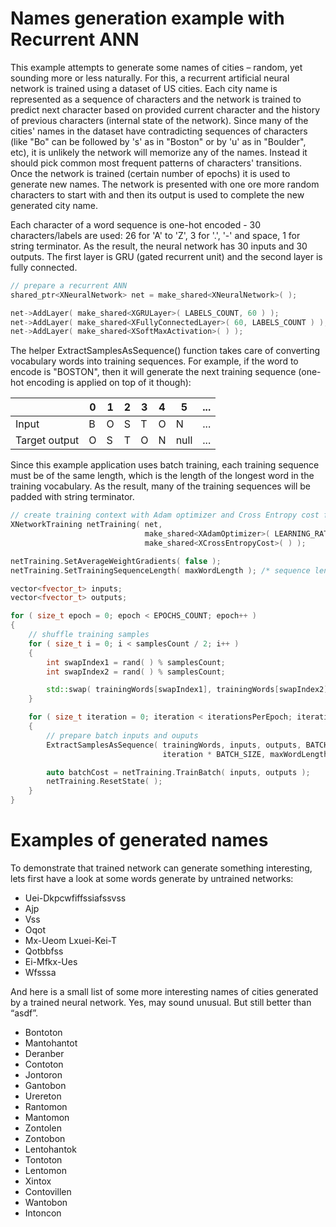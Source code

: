 # Names generation example with Recurrent ANN

This example attempts to generate some names of cities – random, yet sounding more or less naturally. For this, a recurrent artificial neural network is trained using a dataset of US cities. Each city name is represented as a sequence of characters and the network is trained to predict next character based on provided current character and the history of previous characters (internal state of the network). Since many of the cities' names in the dataset have contradicting sequences of characters (like "Bo" can be followed by 's' as in "Boston" or by 'u' as in "Boulder", etc), it is unlikely the network will memorize any of the names. Instead it should pick common most frequent patterns of characters' transitions. Once the network is trained (certain number of epochs) it is used to generate new names. The network is presented with one ore more random characters to start with and then its output is used to complete the new generated city name.

Each character of a word sequence is one-hot encoded - 30 characters/labels are used: 26 for 'A' to 'Z', 3 for '.', '-' and space, 1 for string terminator. As the result, the neural network has 30 inputs and 30 outputs. The first layer is GRU (gated recurrent unit) and the second layer is fully connected.

```C++
// prepare a recurrent ANN
shared_ptr<XNeuralNetwork> net = make_shared<XNeuralNetwork>( );

net->AddLayer( make_shared<XGRULayer>( LABELS_COUNT, 60 ) );
net->AddLayer( make_shared<XFullyConnectedLayer>( 60, LABELS_COUNT ) );
net->AddLayer( make_shared<XSoftMaxActivation>( ) );
```

The helper ExtractSamplesAsSequence() function takes care of converting vocabulary words into training sequences. For example, if the word to encode is "BOSTON", then it will generate the next training sequence (one-hot encoding is applied on top of it though):

|               | 0 | 1 | 2 | 3 | 4 | 5    | ... |
| ------------- | - | - | - | - | - | ---- | --- |
| Input         | B | O | S | T | O | N    | ... |
| Target output | O | S | T | O | N | null | ... |

Since this example application uses batch training, each training sequence must be of the same length, which is the length of the longest word in the training vocabulary. As the result, many of the training sequences will be padded with string terminator.

```C++
// create training context with Adam optimizer and Cross Entropy cost function
XNetworkTraining netTraining( net,
                              make_shared<XAdamOptimizer>( LEARNING_RATE ),
                              make_shared<XCrossEntropyCost>( ) );

netTraining.SetAverageWeightGradients( false );
netTraining.SetTrainingSequenceLength( maxWordLength ); /* sequence length as per the longest word */

vector<fvector_t> inputs;
vector<fvector_t> outputs;

for ( size_t epoch = 0; epoch < EPOCHS_COUNT; epoch++ )
{
    // shuffle training samples
    for ( size_t i = 0; i < samplesCount / 2; i++ )
    {
        int swapIndex1 = rand( ) % samplesCount;
        int swapIndex2 = rand( ) % samplesCount;

        std::swap( trainingWords[swapIndex1], trainingWords[swapIndex2] );
    }

    for ( size_t iteration = 0; iteration < iterationsPerEpoch; iteration++ )
    {
        // prepare batch inputs and ouputs
        ExtractSamplesAsSequence( trainingWords, inputs, outputs, BATCH_SIZE,
                                  iteration * BATCH_SIZE, maxWordLength );

        auto batchCost = netTraining.TrainBatch( inputs, outputs );
        netTraining.ResetState( );
    }
}
```

# Examples of generated names

To demonstrate that trained network can generate something interesting, lets first have a look at some words generate by untrained networks:
* Uei-Dkpcwfiffssiafssvss
* Ajp
* Vss
* Oqot
* Mx-Ueom Lxuei-Kei-T
* Qotbbfss
* Ei-Mfkx-Ues
* Wfsssa

And here is a small list of some more interesting names of cities generated by a trained neural network. Yes, may sound unusual. But still better than “asdf”.
* Bontoton
* Mantohantot
* Deranber
* Contoton
* Jontoron
* Gantobon
* Urereton
* Rantomon
* Mantomon
* Zontolen
* Zontobon
* Lentohantok
* Tontoton
* Lentomon
* Xintox
* Contovillen
* Wantobon
* Intoncon
